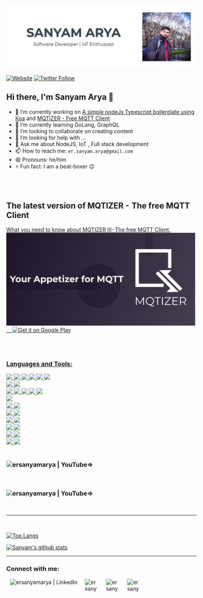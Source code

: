 ![Website](https://raw.githubusercontent.com/ersanyamarya/ersanyamarya/master/assets/images/header.png)

[![Website](https://img.shields.io/website?label=THEEXUBERANTINDIAN&style=for-the-badge&url=https%3A%2F%2Fersanyamarya.com)](https://theexuberantindian.wordpress.com)
[![Twitter Follow](https://img.shields.io/twitter/follow/sanyamarya?color=1DA1F2&logo=twitter&style=for-the-badge)](https://twitter.com/sanyamarya?ref_src=twsrc%5Etfw)

## Hi there, I'm Sanyam Arya 👋

- 🔭 I’m currently working on [A simple nodeJs Typescript boilerplate using Koa](https://github.com/ersanyamarya/nodejs-typescript-boilerplate) and [MQTIZER - Free MQTT Client](https://play.google.com/store/apps/details?id=com.sanyamarya.mqtizermqtt_client&hl=en_US)
- 🌱 I’m currently learning GoLang, GraphQL
- 👯 I’m looking to collaborate on creating content
- 🤔 I’m looking for help with ...
- 💬 Ask me about NodeJS, IoT , Full stack development
- 📫 How to reach me: `er.sanyam.arya@gmail.com`
- 😄 Pronouns: he/him
- ⚡ Fun fact: I am a beat-boxer 😉

<br />
<br />

## The latest version of MQTIZER -  The free MQTT Client

<a href='https://play.google.com/store/apps/details?id=com.sanyamarya.mqtizermqtt_client&hl=en_US&pcampaignid=pcampaignidMKT-Other-global-all-co-prtnr-py-PartBadge-Mar2515-1'>

What you need to know about MQTIZER III - The free MQTT Client.
<br />
<img alt='Get it on Google Play' src='https://raw.githubusercontent.com/ersanyamarya/ersanyamarya/master/assets/images/mqtizer.png' width="500px"/>    
<img alt='Get it on Google Play' src='https://play.google.com/intl/en_us/badges/static/images/badges/en_badge_web_generic.png' width="150px"/>

<br />
<br />

### Languages and Tools:

<img src="https://img.shields.io/badge/node.js%20-%2343853D.svg?&style=for-the-badge&logo=node.js&logoColor=white"/>
<img src="https://img.shields.io/badge/javascript%20-%23323330.svg?&style=for-the-badge&logo=javascript&logoColor=%23F7DF1E"/>
<img src="https://img.shields.io/badge/typescript%20-%23007ACC.svg?&style=for-the-badge&logo=typescript&logoColor=white"/>
<img src="https://img.shields.io/badge/express.js%20-%23404d59.svg?&style=for-the-badge"/>
<img src="https://img.shields.io/badge/koa-%23666666.svg?&style=for-the-badge"/>
<img src="https://img.shields.io/badge/jest%20-%23C21325.svg?&style=for-the-badge&logo=jest&logoColor=%23F7DF1E"/>
<br/>

<img src="https://img.shields.io/badge/go-%2300ADD8.svg?&style=for-the-badge&logo=go&logoColor=white"/>
<img src="https://img.shields.io/badge/kotlin-%230095D5.svg?&style=for-the-badge&logo=kotlin&logoColor=white"/>
<br/>

<img src="https://img.shields.io/badge/angular%20-%23DD0031.svg?&style=for-the-badge&logo=angular&logoColor=white"/>
<img src="https://img.shields.io/badge/react%20-%2320232a.svg?&style=for-the-badge&logo=react&logoColor=%2361DAFB"/>
<img src="https://img.shields.io/badge/html5%20-%23E34F26.svg?&style=for-the-badge&logo=html5&logoColor=white"/>
<img src="https://img.shields.io/badge/css3%20-%231572B6.svg?&style=for-the-badge&logo=css3&logoColor=white"/>
<img src="https://img.shields.io/badge/material%20design%20-%23757575.svg?&style=for-the-badge&logo=material-design&logoColor=white"/>

<br/>
<img src="https://img.shields.io/badge/python%20-%2314354C.svg?&style=for-the-badge&logo=python&logoColor=white"/>
<br />
<img src="https://img.shields.io/badge/AWS%20-%23FF9900.svg?&style=for-the-badge&logo=amazon-aws&logoColor=white"/> 
<img src="https://img.shields.io/badge/Google%20Cloud%20-%234285F4.svg?&style=for-the-badge&logo=google-cloud&logoColor=white"/> 
<br/>

<img src="https://img.shields.io/badge/Github%20Acions-%232088FF.svg?&style=for-the-badge&logo=github-actions&logoColor=white">
<img src="https://img.shields.io/badge/jenkins%20-%232C5263.svg?&style=for-the-badge&logo=jenkins&logoColor=white"/>
<br />
<img src ="https://img.shields.io/badge/postgres-%23316192.svg?&style=for-the-badge&logo=postgresql&logoColor=white"/>
<img src ="https://img.shields.io/badge/MongoDB-%234ea94b.svg?&style=for-the-badge&logo=mongodb&logoColor=white"/>

<br/>
<img src="https://img.shields.io/badge/docker%20-%230db7ed.svg?&style=for-the-badge&logo=docker&logoColor=white"/>
<img src="https://img.shields.io/badge/nginx%20-%23009639.svg?&style=for-the-badge&logo=nginx&logoColor=white"/>
<br/>
<img src="https://img.shields.io/badge/git%20-%23F05033.svg?&style=for-the-badge&logo=git&logoColor=white"/>
<img src="https://img.shields.io/badge/github%20-%23121011.svg?&style=for-the-badge&logo=github&logoColor=white"/>
<br/>
<img src="https://img.shields.io/badge/Mac%20OS%20-%23999999.svg?&style=for-the-badge&logo=apple&logoColor=white"/>
<img src="https://img.shields.io/badge/Ubuntu-%23E95420.svg?&style=for-the-badge&logo=ubuntu&logoColor=white"/>
<br/>

<br/>

### [<img align="left" alt="ersanyamarya | YouTube" src="https://img.shields.io/badge/youtube-%23FF0000.svg?&style=for-the-badge&logo=youtube&logoColor=white" />][youtube] =>

<!-- YOUTUBE:START -->
<!-- YOUTUBE:END -->

<br />

### [<img align="left" alt="ersanyamarya | YouTube" src="https://img.shields.io/badge/medium-%2312100E.svg?&style=for-the-badge&logo=medium&logoColor=white" />][youtube] =>

<!-- BLOG-POST-LIST:START -->
<!-- BLOG-POST-LIST:END -->

<br />

---

<!--START_SECTION:activity-->
<br />

[![Top Langs](https://github-readme-stats.ersanyamarya.vercel.app/api/top-langs/?username=ersanyamarya&layout=compact&hide=Roff)](https://github.com/ersanyamarya/github-readme-stats)

[![Sanyam's github stats](https://github-readme-stats.ersanyamarya.vercel.app/api?username=ersanyamarya&count_private=true&show_icons=true)]()

---

### Connect with me:

[<img align="left" alt="ersanyamarya | LinkedIn" height="36px" hspace="10" src="https://cdn.svgporn.com/logos/linkedin.svg" />][linkedin]

[<img align="left" alt="ersanyamarya | Twitter" width="36px" height="36px" hspace="10" src="https://cdn.jsdelivr.net/npm/simple-icons@v3/icons/twitter.svg" />][twitter]

[<img align="left" alt="ersanyamarya | YouTube" width="36px" height="36px" hspace="10" src="https://cdn.svgporn.com/logos/youtube.svg" />][youtube]

[<img align="left" alt="ersanyamarya | Instagram" width="36px" height="36px" hspace="10" src="https://cdn.svgporn.com/logos/instagram-icon.svg" />][instagram]

[website]: https://theexuberantindian.wordpress.com/
[twitter]: https://twitter.com/sanyamarya
[youtube]: https://www.youtube.com/channel/UC0okncheoaqZp1UFmw9YEsA
[instagram]: https://www.instagram.com/sanyamarya/
[linkedin]: https://www.linkedin.com/in/sanyam-arya
